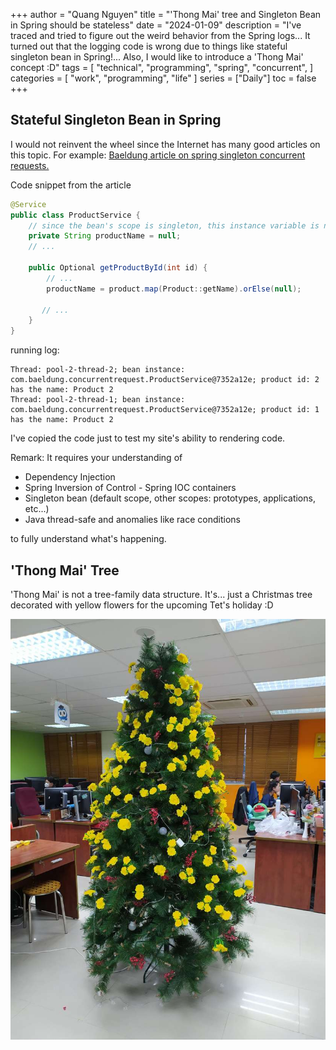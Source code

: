 +++
author = "Quang Nguyen"
title = "'Thong Mai' tree and Singleton Bean in Spring should be stateless"
date = "2024-01-09"
description = "I've traced and tried to figure out the weird behavior from the Spring logs... It turned out that the logging code is wrong due to things like stateful singleton bean in Spring!... Also, I would like to introduce a 'Thong Mai' concept :D"
tags = [
    "technical",
    "programming",
    "spring",
    "concurrent",
]
categories = [
    "work",
    "programming",
    "life"
]
series = ["Daily"]
toc = false
+++

## Stateful Singleton Bean in Spring

I would not reinvent the wheel since the Internet has many good articles on this topic. For example: [Baeldung article on spring singleton concurrent  requests.](https://www.baeldung.com/spring-singleton-concurrent-requests#stateless-singleton-beans-vs-stateful-singleton-beans)

Code snippet from the article

```java
@Service
public class ProductService {
    // since the bean's scope is singleton, this instance variable is not thread-safe
    private String productName = null;
    // ...

    public Optional getProductById(int id) {
        // ...
        productName = product.map(Product::getName).orElse(null);

       // ...
    }
}
```
running log:
```log
Thread: pool-2-thread-2; bean instance: com.baeldung.concurrentrequest.ProductService@7352a12e; product id: 2 has the name: Product 2
Thread: pool-2-thread-1; bean instance: com.baeldung.concurrentrequest.ProductService@7352a12e; product id: 1 has the name: Product 2
```

I've copied the code just to test my site's ability to rendering code.

Remark: It requires your understanding of
- Dependency Injection
- Spring Inversion of Control - Spring IOC containers
- Singleton bean (default scope, other scopes: prototypes, applications, etc...)
- Java thread-safe and anomalies like race conditions

to fully understand what's happening.

## 'Thong Mai' Tree

'Thong Mai' is not a tree-family data structure. It's... just a Christmas tree decorated with yellow flowers for the upcoming Tet's holiday :D

![](./images/thong-mai-tree.jpg)
